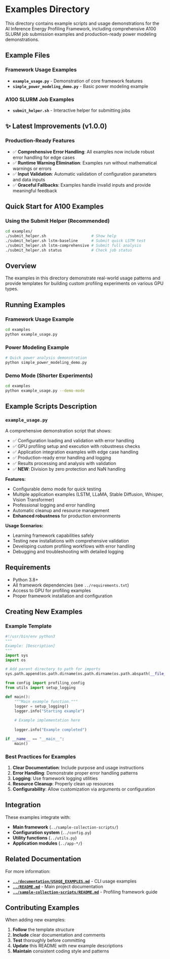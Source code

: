 # Examples Directory

This directory contains example scripts and usage demonstrations for the AI Inference Energy Profiling Framework, including comprehensive A100 SLURM job submission examples and production-ready power modeling demonstrations.

## Example Files

### **Framework Usage Examples**
- **`example_usage.py`** - Demonstration of core framework features
- **`simple_power_modeling_demo.py`** - Basic power modeling example

### **A100 SLURM Job Examples**
- **`submit_helper.sh`** - Interactive helper for submitting jobs

## ✨ Latest Improvements (v1.0.0)

### Production-Ready Features
- ✅ **Comprehensive Error Handling**: All examples now include robust error handling for edge cases
- ✅ **Runtime Warning Elimination**: Examples run without mathematical warnings or errors
- ✅ **Input Validation**: Automatic validation of configuration parameters and data inputs
- ✅ **Graceful Fallbacks**: Examples handle invalid inputs and provide meaningful feedback

## Quick Start for A100 Examples

### Using the Submit Helper (Recommended)
```bash
cd examples/
./submit_helper.sh                    # Show help
./submit_helper.sh lstm-baseline      # Submit quick LSTM test
./submit_helper.sh lstm-comprehensive # Submit full analysis
./submit_helper.sh status             # Check job status
```

## Overview

The examples in this directory demonstrate real-world usage patterns and provide templates for building custom profiling experiments on various GPU types.

## Running Examples

### Framework Usage Example
```bash
cd examples
python example_usage.py
```

### Power Modeling Example
```bash
# Quick power analysis demonstration
python simple_power_modeling_demo.py
```

### Demo Mode (Shorter Experiments)
```bash
cd examples  
python example_usage.py --demo-mode
```


## Example Scripts Description

### `example_usage.py`
A comprehensive demonstration script that shows:
- ✅ Configuration loading and validation with error handling
- ✅ GPU profiling setup and execution with robustness checks
- ✅ Application integration examples with edge case handling
- ✅ Production-ready error handling and logging
- ✅ Results processing and analysis with validation
- ✅ **NEW**: Division by zero protection and NaN handling

**Features:**
- Configurable demo mode for quick testing
- Multiple application examples (LSTM, LLaMA, Stable Diffusion, Whisper, Vision Transformer)
- Professional logging and error handling
- Automatic cleanup and resource management
- **Enhanced robustness** for production environments

**Usage Scenarios:**
- Learning framework capabilities safely
- Testing new installations with comprehensive validation
- Developing custom profiling workflows with error handling
- Debugging and troubleshooting with detailed logging

## Requirements

- Python 3.8+
- All framework dependencies (see `../requirements.txt`)
- Access to GPU for profiling examples
- Proper framework installation and configuration

## Creating New Examples

### Example Template
```python
#!/usr/bin/env python3
"""
Example: [Description]
"""
import sys
import os

# Add parent directory to path for imports
sys.path.append(os.path.dirname(os.path.dirname(os.path.abspath(__file__))))

from config import profiling_config
from utils import setup_logging

def main():
    """Main example function."""
    logger = setup_logging()
    logger.info("Starting example")
    
    # Example implementation here
    
    logger.info("Example completed")

if __name__ == "__main__":
    main()
```

### Best Practices for Examples
1. **Clear Documentation**: Include purpose and usage instructions
2. **Error Handling**: Demonstrate proper error handling patterns
3. **Logging**: Use framework logging utilities
4. **Resource Cleanup**: Properly clean up resources
5. **Configurability**: Allow customization via arguments or configuration

## Integration

These examples integrate with:
- **Main framework** (`../sample-collection-scripts/`)
- **Configuration system** (`../config.py`)
- **Utility functions** (`../utils.py`)
- **Application modules** (`../app-*/`)

## Related Documentation

For more information:
- **[`../documentation/USAGE_EXAMPLES.md`](../documentation/USAGE_EXAMPLES.md)** - CLI usage examples
- **[`../README.md`](../README.md)** - Main project documentation
- **[`../sample-collection-scripts/README.md`](../sample-collection-scripts/README.md)** - Profiling framework guide

## Contributing Examples

When adding new examples:
1. **Follow** the template structure
2. **Include** clear documentation and comments
3. **Test** thoroughly before committing
4. **Update** this README with new example descriptions
5. **Maintain** consistent coding style and patterns
